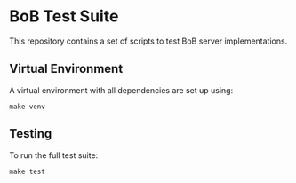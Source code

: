 # BoB Test Suite

This repository contains a set of scripts to test BoB server implementations.


## Virtual Environment

A virtual environment with all dependencies are set up using:

    make venv

## Testing

To run the full test suite:

    make test
